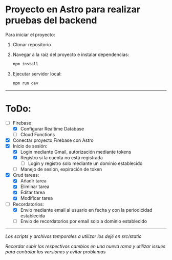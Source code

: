 # Proyecto en Astro para realizar pruebas del backend

Para iniciar el proyecto:
1. Clonar repositorio
2. Navegar a la raiz del proyecto e instalar dependencias:

    ```sh
    npm install
    ```
3. Ejecutar servidor local:

    ```sh
    npm run dev
    ```
---

# ToDo:
- [ ] Firebase
    - [X]  Configurar Realtime Database
    - [ ]  Cloud Functions   
- [X] Conectar proyecto Firebase con Astro
- [X] Inicio de sesión:
    - [X] Login mediante Gmail, autorización mediante tokens
    - [X] Registro si la cuenta no está registrada
        - [ ] Login y registro solo mediante un dominio establecido 
    - [ ] Manejo de sesión, expiración de token
- [X] Crud tareas:
    - [X] Añadir tarea
    - [X] Eliminar tarea
    - [X] Editar tarea
    - [X] Modificar tarea
- [ ] Recordatorios:
    - [X] Envio mediante email al usuario en fecha y con la periodicidad establecida
    - [ ] Envio de recordatorios por email solo a dominio establecido

<!-- Para marcar una tarea completada, se agrega una x entre los corchetes, ej. - [x] Firebase -->

---

*Los scripts y archivos temporales a utilizar los dejé en src/static*

*Recordar subir los respectivos cambios en una nueva rama y utilizar issues para controlar las versiones y evitar problemas*
